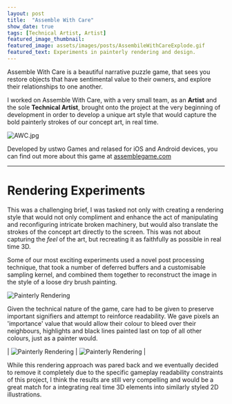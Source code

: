 ```yaml
---
layout: post
title:  "Assemble With Care"
show_date: true
tags: [Technical Artist, Artist]
featured_image_thumbnail:
featured_image: assets/images/posts/AssembileWithCareExplode.gif
featured_text: Experiments in painterly rendering and design.
---
```


Assemble With Care is a beautiful narrative puzzle game, that sees you restore objects that have sentimental value to
their owners, and explore their relationships to one another.

I worked on Assemble With Care, with a very small team, as an **Artist** and the sole __Technical Artist__, brought onto the 
project at the very beginning of development in order to develop a unique art style that would capture the bold painterly strokes of our concept art, in real time.

![AWC.jpg](assets/images/posts/AWC.jpg)

Developed by ustwo Games and relased for iOS and Android devices,
you can find out more about this game at [assemblegame.com](https://www.assemblegame.com/)

---

# Rendering Experiments

This was a challenging brief, I was tasked not only with creating a rendering style that would not only compliment and enhance the act of manipulating and reconfiguring intricate broken machinery,
but would also translate the strokes of the concept art directly to the screen. This was not about capturing the _feel_ of the art, but recreating it as faithfully as possible in real time 3D.

Some of our most exciting experiments used a novel post processing technique, that took a number of deferred buffers and a customisable
sampling kernel, and combined them together to reconstruct the image in the style of a loose dry brush painting.

![Painterly Rendering](assets/images/posts/painterlygif.gif)

Given the technical nature of the game, care had to be given to preserve important signifiers and attempt to reinforce readability. We gave pixels an 'importance' value that would allow their colour to bleed over their neighbours, highlights and black lines painted last on top of all other colours, just as a painter would.

| ![Painterly Rendering](assets/images/posts/AwcPainterlyCropped.gif) | ![Painterly Rendering](assets/images/posts/AwcCameraCropped.gif) |

While this rendering approach was pared back and we eventually decided to remove it completely due to the specific gameplay readability 
constraints of this project, I think the results are still very compelling and would be a great match for a integrating real time 3D elements into similarly
styled 2D illustrations.